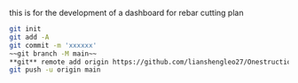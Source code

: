 this is for the development of a dashboard for rebar cutting plan
```bash
git init
git add -A
git commit -m 'xxxxxx'
~~git branch -M main~~
**git** remote add origin https://github.com/lianshengleo27/Onestruction.git ~~
git push -u origin main
```
